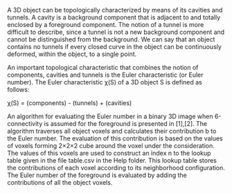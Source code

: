 A 3D object can be topologically characterized by means of its cavities and tunnels. A cavity is a background component that is adjacent to and totally enclosed by a foreground component. The notion of a tunnel is more difficult to describe, since a tunnel is not a new background component and cannot be distinguished from the background. We can say that an object contains no tunnels if every closed curve in the object can be continuously deformed, within the object, to a single point.

An important topological characteristic that combines the notion of components, cavities and tunnels is the Euler characteristic (or Euler number). The Euler characteristic χ(S) of a 3D object S is defined as follows:

χ(S) = (components) - (tunnels) + (cavities)

An algorithm for evaluating the Euler number in a binary 3D image when 6-connectivity is assumed for the foreground is presented in [1],[2]. The algorithm traverses all object voxels and calculates their contribution b to the Euler number. The evaluation of this contribution is based on the values of voxels forming 2×2×2 cube around the voxel under the consideration. The values of this voxels are used to construct an index n to the lookup table given in the file table.csv in the Help folder. This lookup table stores the contributions of each voxel according to its neighborhood configuration. The Euler number of the foreground is evaluated by adding the contributions of all the object voxels.
